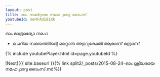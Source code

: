 ```yaml
---
layout: post
title: ഓം സമർറ്റായ നമഹ ൧൦൮ ടൈംസ്
youtubeId: mm4FAdI81Xk
---
```

 
 
 ഓം മാത്രാഭ്യോ നമഹ 
 
 -  ചെറിയ സമയത്തിന്റെ മറ്റൊരു അളവുകോൽ ആരാണ് മത്രാസ് 
 
  
 
  
 
 
 
 
 
 


{% include youtubePlayer.html id=page.youtubeId %}
 
[Next]({{ site.baseurl }}{% link  split2/_posts/2015-08-24-ഓം ശ്രീധരായ നമഹ ൧൦൮ ടൈംസ്.md%})
 
